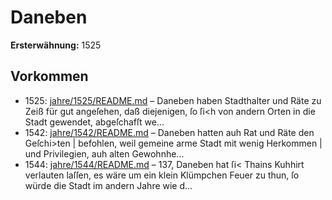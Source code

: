 # Daneben

**Ersterwähnung:** 1525

## Vorkommen
- 1525: [jahre/1525/README.md](../jahre/1525/README.md) – Daneben haben Stadthalter und Räte zu Zeiß für gut
angeſehen, daß diejenigen, ſo ſi<h von andern Orten in
die Stadt gewendet, abgeſchafſt we...
- 1542: [jahre/1542/README.md](../jahre/1542/README.md) – Daneben hatten auh Rat und Räte den Geſchi>ten |
befohlen, weil gemeine arme Stadt mit wenig Herkommen |
und Privilegien, auh alten Gewohnhe...
- 1544: [jahre/1544/README.md](../jahre/1544/README.md) – 137, Daneben hat ſi< Thains Kuhhirt
verlauten laſſen, es wäre um ein klein Klümpchen Feuer
zu thun, ſo würde die Stadt im andern Jahre wie d...
